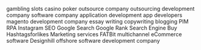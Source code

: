 gambling
slots
casino
poker
outsource company
outsourcing
development company
software company
application development
app developers
magento development company
essay writing
copywriting
blogging
PIM
RPA
Instagram
SEO
Google Search
Google Rank
Search Engine
Buy
Hashtagsforlikes
Marketing services 
FATBit
multichannel eCommerce software
Designhill
offshore software development company
